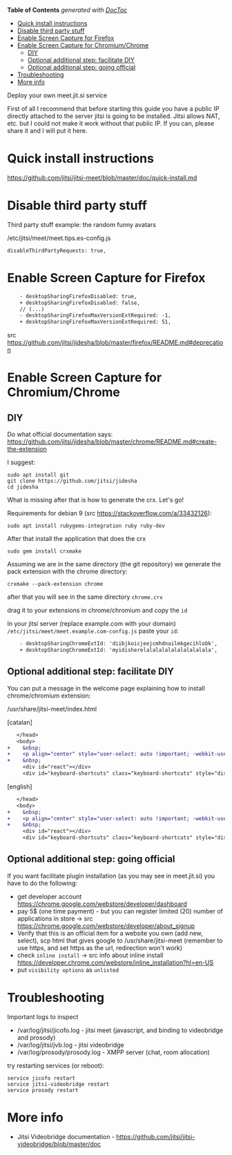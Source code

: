 <!-- START doctoc generated TOC please keep comment here to allow auto update -->
<!-- DON'T EDIT THIS SECTION, INSTEAD RE-RUN doctoc TO UPDATE -->
**Table of Contents**  *generated with [DocToc](https://github.com/thlorenz/doctoc)*

- [Quick install instructions](#quick-install-instructions)
- [Disable third party stuff](#disable-third-party-stuff)
- [Enable Screen Capture for Firefox](#enable-screen-capture-for-firefox)
- [Enable Screen Capture for Chromium/Chrome](#enable-screen-capture-for-chromiumchrome)
  - [DIY](#diy)
  - [Optional additional step: facilitate DIY](#optional-additional-step-facilitate-diy)
  - [Optional additional step: going official](#optional-additional-step-going-official)
- [Troubleshooting](#troubleshooting)
- [More info](#more-info)

<!-- END doctoc generated TOC please keep comment here to allow auto update -->

Deploy your own meet.jit.si service

First of all I recommend that before starting this guide you have a public IP directly attached to the server jitsi is going to be installed. Jitsi allows NAT, etc. but I could not make it work without that public IP. If you can, please share it and I will put it here.

# Quick install instructions

https://github.com/jitsi/jitsi-meet/blob/master/doc/quick-install.md

# Disable third party stuff

Third party stuff example: the random funny avatars

/etc/jitsi/meet/meet.tips.es-config.js

    disableThirdPartyRequests: true,

# Enable Screen Capture for Firefox

```diff
    - desktopSharingFirefoxDisabled: true,
    + desktopSharingFirefoxDisabled: false,
    // (...)
    - desktopSharingFirefoxMaxVersionExtRequired: -1,
    + desktopSharingFirefoxMaxVersionExtRequired: 51,
```

src https://github.com/jitsi/jidesha/blob/master/firefox/README.md#deprecation

# Enable Screen Capture for Chromium/Chrome

## DIY

Do what official documentation says: https://github.com/jitsi/jidesha/blob/master/chrome/README.md#create-the-extension

I suggest:

    sudo apt install git
    git clone https://github.com/jitsi/jidesha
    cd jidesha

What is missing after that is how to generate the crx. Let's go!

Requirements for debian 9 (src https://stackoverflow.com/a/33432126):

    sudo apt install rubygems-integration ruby ruby-dev

After that install the application that does the crx

    sudo gem install crxmake

Assuming we are in the same directory (the git repository) we generate the pack extension with the chrome directory:

    crxmake --pack-extension chrome

after that you will see in the same directory `chrome.crx`

drag it to your extensions in chrome/chromium and copy the `id`

In your jitsi server (replace example.com with your domain) `/etc/jitsi/meet/meet.example.com-config.js` paste your `id`:

```diff
    - desktopSharingChromeExtId: 'diibjkoicjeejcmhdnailmkgecihlobk',
    + desktopSharingChromeExtId: 'myidisherelalalalalalalalalalala',
```

## Optional additional step: facilitate DIY

You can put a message in the welcome page explaining how to install chrome/chromium extension:

/usr/share/jitsi-meet/index.html

[catalan]

```diff
   </head>
   <body>
+    &nbsp;
+    <p align="center" style="user-select: auto !important; -webkit-user-select: auto !important;">Si utilitzes Chromium/Chrome cal descarregar un plugin per compartir pantalla <a href="https://meet.guifi.net/chrome.crx" target="_blank" style="user-select: auto !important; -webkit-user-select: auto !important;">aquí</a>. Després ves a <strong style="user-select: auto !important; -webkit-user-select: auto !important;">chrome://extensions</strong> i des d'allà arrastra el addon per instal·lar-lo</p>
+    &nbsp;
     <div id="react"></div>
     <div id="keyboard-shortcuts" class="keyboard-shortcuts" style="display:none;">
```

[english]

```diff
   </head>
   <body>
+    &nbsp;
+    <p align="center" style="user-select: auto !important; -webkit-user-select: auto !important;">If you use Chromium/Chrome you have to download a plugin to share your screen <a href="https://meet.guifi.net/chrome.crx" target="_blank" style="user-select: auto !important; -webkit-user-select: auto !important;">here</a>. After that go to <strong style="user-select: auto !important; -webkit-user-select: auto !important;">chrome://extensions</strong> and drag there the addon to install it</p>
+    &nbsp;
     <div id="react"></div>
     <div id="keyboard-shortcuts" class="keyboard-shortcuts" style="display:none;">
```

## Optional additional step: going official

If you want facilitate plugin installation (as you may see in meet.jit.si) you have to do the following:

- get developer account https://chrome.google.com/webstore/developer/dashboard
- pay 5$ (one time payment) - but you can register limited (20) number of applications in store -> src https://chrome.google.com/webstore/developer/about_signup
- Verify that this is an official item for a website you own (add new, select), scp html that gives google to /usr/share/jitsi-meet (remember to use https, and set https as the url, redirection won't work)
- check `inline install` -> src info about inline install https://developer.chrome.com/webstore/inline_installation?hl=en-US
- put `visibility options` as `unlisted`

# Troubleshooting

Important logs to inspect

- /var/log/jitsi/jicofo.log - jitsi meet (javascript, and binding to videobridge and prosody)
- /var/log/jitsi/jvb.log - jitsi videobridge
- /var/log/prosody/prosody.log - XMPP server (chat, room allocation)

try restarting services (or reboot):

    service jicofo restart
    service jitsi-videobridge restart
    service prosody restart

# More info

- Jitsi Videobridge documentation - https://github.com/jitsi/jitsi-videobridge/blob/master/doc
